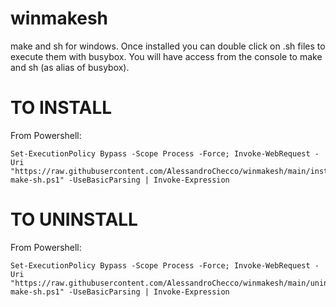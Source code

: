 # winmakesh
make and sh for windows. Once installed you can double click on .sh files to execute them with busybox. You will have access from the console to make and sh (as alias of busybox).

# TO INSTALL
From Powershell:
```
Set-ExecutionPolicy Bypass -Scope Process -Force; Invoke-WebRequest -Uri "https://raw.githubusercontent.com/AlessandroChecco/winmakesh/main/install-make-sh.ps1" -UseBasicParsing | Invoke-Expression
```


# TO UNINSTALL
From Powershell:
```
Set-ExecutionPolicy Bypass -Scope Process -Force; Invoke-WebRequest -Uri "https://raw.githubusercontent.com/AlessandroChecco/winmakesh/main/uninstall-make-sh.ps1" -UseBasicParsing | Invoke-Expression

```

